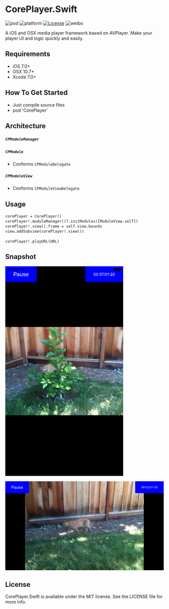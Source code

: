 # CorePlayer.Swift
![pod](https://img.shields.io/badge/pod-v1.0-green.svg)
![platform](https://img.shields.io/badge/platform-ios%20%7C%20osx-lightgrey.svg)
[![License](https://img.shields.io/badge/license-MIT-blue.svg)](https://github.com/flexih/CorePlayer.Swift/blob/master/LICENSE)
![weibo](https://img.shields.io/badge/weibo-%40flexih-yellow.svg)

A iOS and OSX media player framework based on AVPlayer. Make your player UI and logic quickly and easily.

## Requirements
- iOS 7.0+
- OSX 10.7+
- Xcode 7.0+

## How To Get Started
- Just compile source files
- pod 'CorePlayer'


## Architecture

##### `CPModuleManager`

##### `CPModule`
- Conforms `CPModuleDelegate`

##### `CPModuleView`
- Conforms `CPModuleViewDelegate`


## Usage


```
corePlayer = CorePlayer()
corePlayer!.moduleManager()?.initModules([ModuleView.self])
corePlayer!.view().frame = self.view.bounds
view.addSubview(corePlayer!.view())

corePlayer!.playURL(URL)
```

## Snapshot
![](snapshot/shot2.png "")

![](snapshot/shot1.png "")

## License

CorePlayer.Swift is available under the MIT license. See the LICENSE file for more info.
